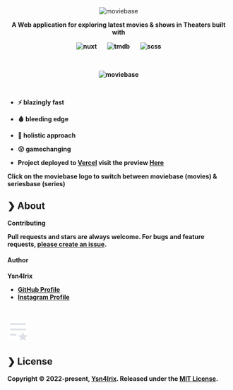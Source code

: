 <p align="center">
 <img width="300px" src="https://res.cloudinary.com/ydevcloud/image/upload/v1658529919/yassi/moviebase_e40y0f.svg" align="center" alt="moviebase" />
</p>
<p align="center">
  <b>
    A Web application for exploring latest movies & shows in Theaters built with
  <br>
</p>
<p align="center">
  <img width="150px" src="https://res.cloudinary.com/ydevcloud/image/upload/v1658183205/yassi/muiowmxyaqjatupddvma.svg" align="center" alt="nuxt" />
  &nbsp; &nbsp; &nbsp;
  <img width="150px" src="https://res.cloudinary.com/ydevcloud/image/upload/v1658529374/yassi/tmdb_qhcpft.svg" align="center" alt="tmdb" />
   &nbsp; &nbsp; &nbsp;
  <img width="150px" src="https://res.cloudinary.com/ydevcloud/image/upload/v1658529635/yassi/scss-svgrepo-com_e1enkn.svg" align="center" alt="scss" />
  <br>
</p>
<br>

<p align="center">
 <img width="600px" src="https://res.cloudinary.com/ydevcloud/image/upload/v1658529746/yassi/Untitled_yv5hop.png" align="center" alt="moviebase" />
</p>
<br>

- :zap: blazingly fast
- :drop_of_blood: bleeding edge
- :seedling: holistic approach
- :open_mouth: gamechanging

- Project deployed to [Vercel](https://vercel.com) visit the preview [Here](https://moviebase-kohl.vercel.app/)

Click on the moviebase logo to switch between moviebase (movies) & seriesbase (series)

## ❯ About

<summary><strong>Contributing</strong></summary>

Pull requests and stars are always welcome. For bugs and feature requests, [please create an issue](../../issues/new).

#### Author

**Ysn4Irix**

- [GitHub Profile](https://github.com/Ysn4irix)
- [Instagram Profile](https://instagram.com/ysn.irix)

<br>

![📃](https://raw.githubusercontent.com/ahmadawais/stuff/master/images/git/license.png)

## ❯ License

Copyright © 2022-present, [Ysn4Irix](https://github.com/Ysn4Irix). Released under the [MIT License](LICENSE).
